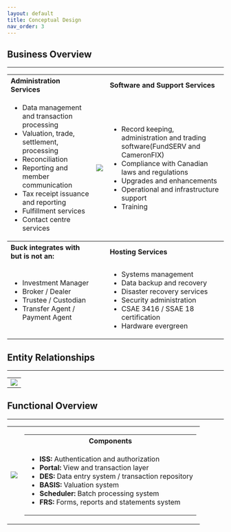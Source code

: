 ```yaml
---
layout: default
title: Conceptual Design
nav_order: 3
---
```


## Business Overview
<hr/>
<table>
  <tr>
    <th align="left">Administration Services</th>
    <th align="center"></th>
    <th align="left">Software and Support Services</th>
  </tr>
  <tr>
    <td>
      <ul>
        <li>Data management and transaction processing</li>
        <li>Valuation, trade, settlement, processing</li>
        <li>Reconciliation</li>
        <li>Reporting and member communication</li>
        <li>Tax receipt issuance and reporting</li>
        <li>Fulfillment services</li>
        <li>Contact centre services</li>
      </ul>
    </td>
    <td>
      <img src="https://user-images.githubusercontent.com/20475336/178588071-5589f2aa-ec05-4433-b814-8082a73d320b.png">
    </td>
    <td>
      <ul>
        <li>Record keeping, administration and trading software(FundSERV and CameronFIX)</li>
        <li>Compliance with Canadian laws and regulations</li>
        <li>Upgrades and enhancements</li>
        <li>Operational and infrastructure support</li>
        <li>Training</li>
      </ul>
    </td>
  </tr>
  <tr>
    <th align="left">Buck integrates with but is not an:</th>
    <th align="center"></th>
    <th align="left">Hosting Services</th>
  </tr>
  <tr>
    <td>
      <ul>
        <li>Investment Manager</li>
        <li>Broker / Dealer</li>
        <li>Trustee / Custodian</li>
        <li>Transfer Agent / Payment Agent</li>
      </ul>
    </td>
    <td>
    </td>
    <td>
      <ul>
        <li>Systems management</li>
        <li>Data backup and recovery</li>
        <li>Disaster recovery services</li>
        <li>Security administration</li>
        <li>CSAE 3416 / SSAE 18 certification</li>
        <li>Hardware evergreen</li>
      </ul>
    </td>
  </tr>
</table>

## Entity Relationships
<hr/>
<table>
  <tr>
    <td>
      <img src="https://user-images.githubusercontent.com/20475336/178596588-e7b2d4b1-9d55-4c5c-83d1-cb10a6ea29b0.png">
    </td>
  </tr>
</table>

## Functional Overview
<hr/>
<table>
  <tr>
    <td>
      <img src="https://user-images.githubusercontent.com/20475336/178596968-4b892f89-bb88-4f95-9ade-ebef17fe8984.png">
    </td>
     <td>
      <table>
        <tr>
          <th>
            Components
          </th>
        </tr>
        <tr>
          <td>
            <ul>
              <li><b>ISS:</b> Authentication and authorization</li>
              <li><b>Portal:</b> View and transaction layer</li>
              <li><b>DES:</b> Data entry system / transaction repository</li>
              <li><b>BASIS:</b> Valuation system</li>
              <li><b>Scheduler:</b> Batch processing system</li>
              <li><b>FRS:</b> Forms, reports and statements system</li>
            </ul>
          </td>
        </tr>
      </table>
    </td>
  </tr>
</table>
